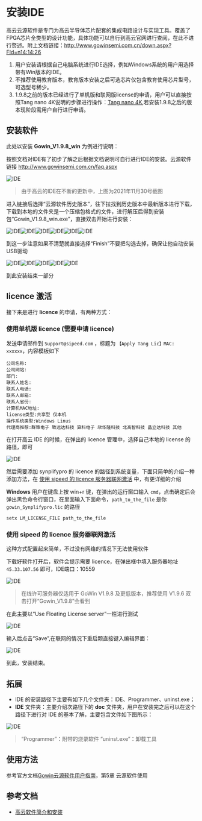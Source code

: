 # 安装IDE 

高云云源软件是专门为高云半导体芯片配套的集成电路设计与实现工具。覆盖了FPGA芯片全类型的设计功能，具体功能可以自行到高云官网进行查阅，在此不进行赘述。附上文档链接：<http://www.gowinsemi.com.cn/down.aspx?FId=n14:14:26>


1. 用户安装请根据自己电脑系统进行IDE选择，例如Windows系统的用户用选择带有Win版本的IDE。
2. 不推荐使用教育版本，教育版本安装之后可选芯片仅包含教育使用芯片型号，可选型号稀少。
3. 1.9.8之前的版本已经进行了单机版和联网版license的申请，用户可以直接按照Tang nano 4K说明的步骤进行操作：[Tang nano 4K](https://wiki.sipeed.com/soft/Tang/zh/Tang-Nano-Doc/get_started/install-the-ide.html),若安装1.9.8之后的版本现阶段需用户自行进行申请。


## 安装软件

此处以安装 **Gowin_V1.9.8_win** 为例进行说明：

按照文档对IDE有了初步了解之后根据文档说明可自行进行IDE的安装。云源软件链接 http://www.gowinsemi.com.cn/faq.aspx

![IDE](./assets/IDE-1.png)

> 由于高云的IDE在不断的更新中，上图为2021年11月30号截图

进入链接后选择“云源软件历史版本”，往下拉找到历史版本中最新版本进行下载，下载到本地的文件夹是一个压缩包格式的文件，进行解压后得到安装包“Gowin_V1.9.8_win.exe”，直接双击开始进行安装：

![IDE](./assets/IDE-2.png)![IDE](./assets/IDE-3.png)![IDE](./assets/IDE-4.png)![IDE](./assets/IDE-5.png)![IDE](./assets/IDE-6.png)![IDE](./assets/IDE-7.png)

到这一步注意如果不清楚就直接选择“Finish”不要把勾选去掉，确保让他自动安装USB驱动

![IDE](./assets/IDE-8.png)![IDE](./assets/IDE-9.png)![IDE](./assets/IDE-10.png)![IDE](./assets/IDE-11.png)![IDE](./assets/IDE-12.png)

到此安装结束一部分

## licence 激活

接下来是进行 **licence** 的申请，有两种方式：

### 使用单机版 licence (需要申请 licence)

发送申请邮件到 `Support@sipeed.com` ，标题为 `【Apply Tang Lic】MAC: xxxxxx`，内容模板如下

```
公司名称:
公司网站:
部门:
联系人姓名:
联系人电话:
联系人邮箱:
联系人省份:
计算机MAC地址:
license类型:共享型 仅本机
操作系统类型:Windows Linus
代理商推荐:群策电子 致远达科技 算科电子 欣华隆科技 北高智科技 晶立达科技 其他
```

在打开高云 IDE 的时候，在弹出的 licence 管理中，选择自己本地的 license 的路径，即可

![IDE](./assets/IDE-13.png)

然后需要添加 synplifypro 的 licence 的路径到系统变量，下面只简单的介绍一种添加方法，在 [使用 sipeed 的 licence 服务器联网激活](#使用-sipeed-的-licence-服务器联网激活) 中，有更详细的介绍

**Windows** 用户在键盘上按 win+r 键，在弹出的运行窗口输入 `cmd`，点击确定后会弹出黑色命令行窗口，在里面输入下面命令，`path_to_the_file` 是你 `gowin_Synplifypro.lic` 的路径

```
setx LM_LICENSE_FILE path_to_the_file
```

### 使用 sipeed 的 licence 服务器联网激活

这种方式配置起来简单，不过没有网络的情况下无法使用软件

下载好软件打开后，软件会提示需要 licence，在弹出框中填入服务器地址 `45.33.107.56` 即可，IDE端口：10559

![IDE](./assets/IDE-14.png)

> 在线许可服务器仅适用于 GoWin V1.9.8 及更低版本，推荐使用 V1.9.6
双击打开“Gowin_V1.9.8”会看到



在此主要以“Use Floating License server”一栏进行测试

![IDE](./assets/IDE-15.png)

输入后点击“Save”,在联网的情况下重启颗直接键入编辑界面：

![IDE](./assets/IDE-16.png)

到此，安装结束。


## 拓展
- IDE 的安装路径下主要有如下几个文件夹：IDE、Programmer、uninst.exe；
- **IDE** 文件夹：主要介绍次路径下的 **doc** 文件夹，用户在安装完之后可以在这个路径下进行对 IDE 的基本了解，主要包含文件如下图所示：

![IDE](./assets/IDE-17.png)

> “Programmer”：附带的烧录软件
> “uninst.exe”：卸载工具


## 使用方法

参考官方文档[Gowin云源软件用户指南](http://cdn.gowinsemi.com.cn/SUG100-1.8_Gowin%E4%BA%91%E6%BA%90%E8%BD%AF%E4%BB%B6%E7%94%A8%E6%88%B7%E6%8C%87%E5%8D%97.pdf)，第5章 云源软件使用

## 参考文档

+ [高云软件简介和安装](http://cdn.gowinsemi.com.cn/%E9%AB%98%E4%BA%91%E8%BD%AF%E4%BB%B6%E7%AE%80%E4%BB%8B%E5%92%8C%E5%AE%89%E8%A3%85.pdf)

